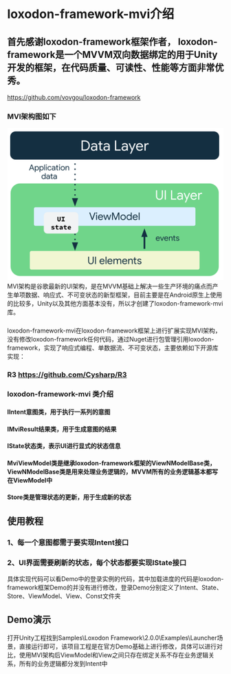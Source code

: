 # loxodon-framework-mvi介绍
## 首先感谢loxodon-framework框架作者， loxodon-framework是一个MVVM双向数据绑定的用于Unity开发的框架，在代码质量、可读性、性能等方面非常优秀。
https://github.com/vovgou/loxodon-framework
### MVI架构图如下
![alt text](mad-arch-ui-udf.png)
MVI架构是谷歌最新的UI架构，是在MVVM基础上解决一些生产环境的痛点而产生单项数据、响应式、不可变状态的新型框架，目前主要是在Android原生上使用的比较多，Unity以及其他方面基本没有，所以才创建了loxodon-framework-mvi库。
###
loxodon-framework-mvi在loxodon-framework框架上进行扩展实现MVI架构，没有修改loxodon-framework任何代码，通过Nuget进行包管理引用loxodon-framework，实现了响应式编程、单数据流、不可变状态，主要依赖如下开源库实现：
### R3 https://github.com/Cysharp/R3
### loxodon-framework-mvi 类介绍
#### IIntent意图类，用于执行一系列的意图
#### IMviResult结果类，用于生成意图的结果
#### IState状态类，表示UI进行显式的状态信息
#### MviViewModel类是继承loxodon-framework框架的ViewNModelBase类，ViewNModelBase类是用来处理业务逻辑的，MVVM所有的业务逻辑基本都写在ViewModel中
#### Store类是管理状态的更新，用于生成新的状态

## 使用教程
### 1、每一个意图都需于要实现Intent接口
### 2、UI界面需要刷新的状态，每个状态都要实现IState接口
具体实现代码可以看Demo中的登录实例的代码，其中加载进度的代码是loxodon-framework框架Demo的并没有进行修改，登录Demo分别定义了Intent、State、Store、ViewModel、View、Const文件夹
## Demo演示
打开Unity工程找到Samples\Loxodon Framework\2.0.0\Examples\Launcher场景，直接运行即可，该项目工程是在官方Demo基础上进行修改，具体可以进行对比，使用MVI架构后ViewModel和View之间只存在绑定关系不存在业务逻辑关系，所有的业务逻辑都分发到Intent中